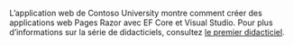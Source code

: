 L’application web de Contoso University montre comment créer des applications web Pages Razor avec EF Core et Visual Studio. Pour plus d’informations sur la série de didacticiels, consultez [le premier didacticiel](xref:data/ef-rp/intro).